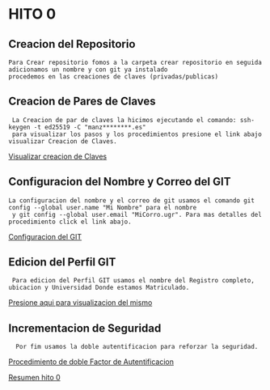 # HITO 0

## Creacion del Repositorio 
    Para Crear repositorio fomos a la carpeta crear repositorio en seguida adicionamos un nombre y con git ya instalado 
    procedemos en las creaciones de claves (privadas/publicas)

## Creacion de Pares de Claves 
     La Creacion de par de claves la hicimos ejecutando el comando: ssh-keygen -t ed25519 -C "manz********.es"
     para visualizar los pasos y los procedimientos presione el link abajo visualizar Creacion de Claves.
   [Visualizar creacion de Claves](../Hito%200/ConfiguracionVisual/CreacionClaves.md)
   
## Configuracion del Nombre y Correo del GIT
    La configuracion del nombre y el correo de git usamos el comando git config --global user.name "Mi Nombre" para el nombre
     y git config --global user.email "MiCorro.ugr". Para mas detalles del procedimiento click el link abajo.
   [Configuracion del GIT](../Hito%200/ConfiguracionVisual/ConfiGit.md)
   
## Edicion del Perfil GIT
     Para edicion del Perfil GIT usamos el nombre del Registro completo, ubicacion y Universidad Donde estamos Matriculado.
  [Presione aqui para visualizacion del mismo](../Hito%200/ConfiguracionVisual/PerfilGit.md)
  
## Incrementacion de Seguridad
      Por fim usamos la doble autentificacion para reforzar la seguridad.
   [Procedimiento de doble Factor de Autentificacion](../Hito%200/ConfiguracionVisual/DobleAut.md)
   
   
   [Resumen hito 0](https://github.com/Manzambi/Manzambi_Antonio_CC2223/tree/main/Docs/Hito%200)
